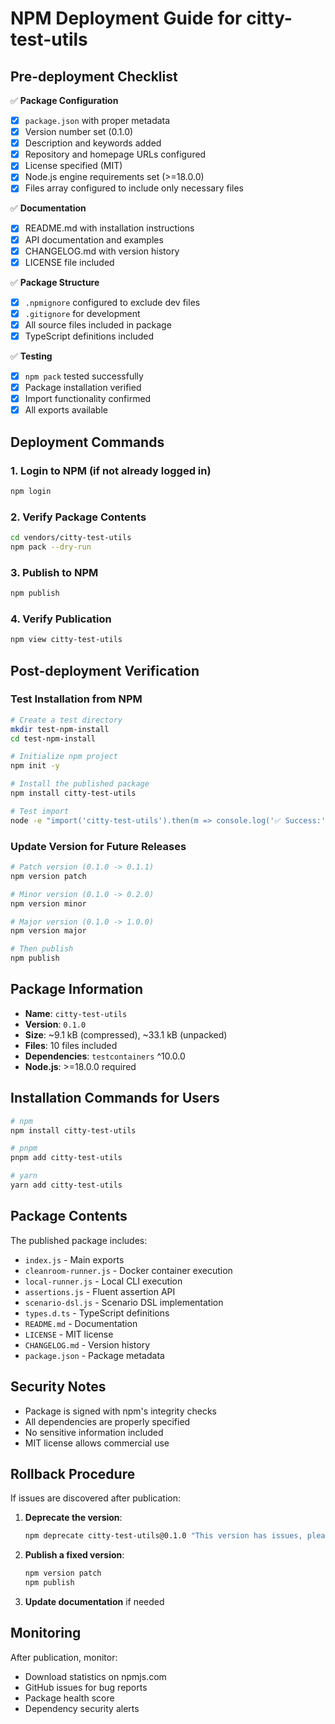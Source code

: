 # NPM Deployment Guide for citty-test-utils

## Pre-deployment Checklist

✅ **Package Configuration**
- [x] `package.json` with proper metadata
- [x] Version number set (0.1.0)
- [x] Description and keywords added
- [x] Repository and homepage URLs configured
- [x] License specified (MIT)
- [x] Node.js engine requirements set (>=18.0.0)
- [x] Files array configured to include only necessary files

✅ **Documentation**
- [x] README.md with installation instructions
- [x] API documentation and examples
- [x] CHANGELOG.md with version history
- [x] LICENSE file included

✅ **Package Structure**
- [x] `.npmignore` configured to exclude dev files
- [x] `.gitignore` for development
- [x] All source files included in package
- [x] TypeScript definitions included

✅ **Testing**
- [x] `npm pack` tested successfully
- [x] Package installation verified
- [x] Import functionality confirmed
- [x] All exports available

## Deployment Commands

### 1. Login to NPM (if not already logged in)
```bash
npm login
```

### 2. Verify Package Contents
```bash
cd vendors/citty-test-utils
npm pack --dry-run
```

### 3. Publish to NPM
```bash
npm publish
```

### 4. Verify Publication
```bash
npm view citty-test-utils
```

## Post-deployment Verification

### Test Installation from NPM
```bash
# Create a test directory
mkdir test-npm-install
cd test-npm-install

# Initialize npm project
npm init -y

# Install the published package
npm install citty-test-utils

# Test import
node -e "import('citty-test-utils').then(m => console.log('✅ Success:', Object.keys(m)))"
```

### Update Version for Future Releases
```bash
# Patch version (0.1.0 -> 0.1.1)
npm version patch

# Minor version (0.1.0 -> 0.2.0)
npm version minor

# Major version (0.1.0 -> 1.0.0)
npm version major

# Then publish
npm publish
```

## Package Information

- **Name**: `citty-test-utils`
- **Version**: `0.1.0`
- **Size**: ~9.1 kB (compressed), ~33.1 kB (unpacked)
- **Files**: 10 files included
- **Dependencies**: `testcontainers` ^10.0.0
- **Node.js**: >=18.0.0 required

## Installation Commands for Users

```bash
# npm
npm install citty-test-utils

# pnpm
pnpm add citty-test-utils

# yarn
yarn add citty-test-utils
```

## Package Contents

The published package includes:
- `index.js` - Main exports
- `cleanroom-runner.js` - Docker container execution
- `local-runner.js` - Local CLI execution
- `assertions.js` - Fluent assertion API
- `scenario-dsl.js` - Scenario DSL implementation
- `types.d.ts` - TypeScript definitions
- `README.md` - Documentation
- `LICENSE` - MIT license
- `CHANGELOG.md` - Version history
- `package.json` - Package metadata

## Security Notes

- Package is signed with npm's integrity checks
- All dependencies are properly specified
- No sensitive information included
- MIT license allows commercial use

## Rollback Procedure

If issues are discovered after publication:

1. **Deprecate the version**:
   ```bash
   npm deprecate citty-test-utils@0.1.0 "This version has issues, please use 0.1.1"
   ```

2. **Publish a fixed version**:
   ```bash
   npm version patch
   npm publish
   ```

3. **Update documentation** if needed

## Monitoring

After publication, monitor:
- Download statistics on npmjs.com
- GitHub issues for bug reports
- Package health score
- Dependency security alerts

